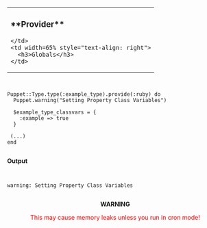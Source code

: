<table width=100%>
  <tr>
    <td style="text-align: left">
      <h3>**Provider**</h3>

    </td>
    <td width=65% style="text-align: right">
      <h3>Globals</h3>
    </td>
  </tr>
</table>

<pre><code data-trim class="ruby">

Puppet::Type.type(:example_type).provide(:ruby) do
  Puppet.warning("Setting Property Class Variables")

  $example_type_classvars = {
    :example => true
  }

 (...)
end

</code></pre>

**Output**

<pre><code data-trim>

warning: Setting Property Class Variables

</code></pre>

<div style="text-align: center">

**WARNING**

</div>

<font color="red" style="text-align: center">

This may cause memory leaks unless you run in cron mode!

</font>
